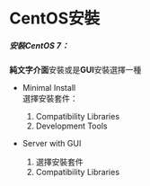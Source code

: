 # CentOS安裝

##### 安裝CentOS 7：

**純文字介面**安裝或是**GUI**安裝選擇一種

* Minimal Install  
     選擇安裝套件：  
  1. Compatibility Libraries  
  2. Development Tools

* Server with GUI  
  1. 選擇安裝套件  
  2. Compatibility Libraries




